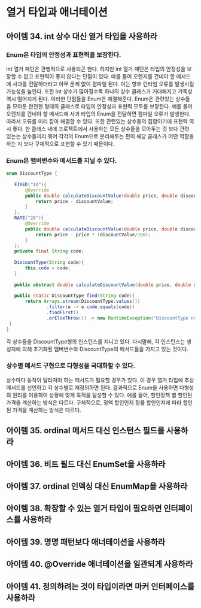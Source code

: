 # 열거 타입과 애너테이션
## 아이템 34. int 상수 대신 열거 타입을 사용하라

###  Enum은 타입의 안정성과 표현력을 보장한다.
 int 열거 패턴은 관행적으로 사용되곤 한다. 하지만 int 열거 패턴은 타입의 안정성을 보장할 수 없고 표현력이 좋지 않다는 단점이 있다. 예를 들어 오렌지를 건네야 할 메서드에 사과를 전달하더라고 아무 문제 없이 컴파일 된다. 이는 향후 런타임 오류를 발생시킬 가능성을 높인다. 또한 int 상수가 많아질수록 하나의 상수 클래스가 거대해지고 가독성 역시 떨어지게 된다. 이러한 단점들을 Enum은 해결해준다. Enum은 관련있는 상수들을 모아둔 완전한 형태의 클래스로 타입의 안정성과 표현력 모두를 보장한다. 예를 들어 오렌지를 건네야 할 메서드에 사과 타입의 Enum을 전달하면 컴파일 오류가 발생한다. 따라서 오류를 미리 잡아 해결할 수 있다. 또한 관련있는 상수들의 집합이기에 표현력 역시 좋다. 한 클래스 내에 프로젝트에서 사용하는 모든 상수들을 모아두는 것 보다 관련 있는는 상수들끼리 묶어 각각의 Enum으로 분리해두는 편이 해당 클래스가 어떤 역할을 하는 지 보다 구체적으로 표현할 수 있기 때문이다. 
 
 ### Enum은 맴버변수와 메서드를 지닐 수 있다.
 ```java
 enum DiscountType {  
      
    FIXED("10"){  
        @Override  
        public double calculateDiscountValue(double price, double discountValue) {  
            return price - discountValue;  
        }  
    },  
    RATE("20"){  
        @Override  
        public double calculateDiscountValue(double price, double discountValue) {  
            return price - price * (discountValue/100);  
        }  
    };  
	private final String code;  
    
    DiscountType(String code){  
        this.code = code;  
    }  
      
    public abstract double calculateDiscountValue(double price, double discountValue);  
    
    public static DiscountType find(String code){  
        return Arrays.stream(DiscountType.values())  
                .filter(e -> e.code.equals(code))  
                .findFirst()  
                .orElseThrow(() -> new RuntimeException("DiscountType not found"));  
  }  
}
 ```
 각 상수들을  DiscountType형의 인스턴스를 지니고 있다. 다시말해, 각 인스턴스는 생성자에 의해 초기화된 맴버변수와 DiscountType의 메서드들을 가지고 있는 것이다. 
 
 ### 상수별 메서드 구현으로 다형성을 극대화할 수 있다.
 상수마다 동작이 달라져야 하는 메서드가 필요할 경우가 있다. 이 경우 열거 타입에 추상 메서드를 선언하고 각 상수별로 재정의하면 된다. 결과적으로 Enum을 사용하면 다형성의 원리를 이용하여 상황에 맞게 목적을 달성할 수 있다. 예를 들어, 할인정책 별 할인된 가격을 계산하는 방식은 다르다. 구체적으로, 정액 할인인지 정률 할인인지에 따라 할인된 가격을 계산하는 방식은 다르다. 

 
## 아이템 35. ordinal 메서드 대신 인스턴스 필드를 사용하라
## 아이템 36. 비트 필드 대신 EnumSet을 사용하라
## 아이템 37. ordinal 인덱싱 대신 EnumMap을 사용하라
## 아이템 38.  확장할 수 있는 열거 타입이 필요하면 인터페이스를 사용하라
## 아이템 39. 명명 패턴보다 애너테이션을 사용하라
## 아이템 40. @Override 애너테이션을 일관되게 사용하라
## 아이템 41. 정의하려는 것이 타입이라면 마커 인터페이스를 사용하라
